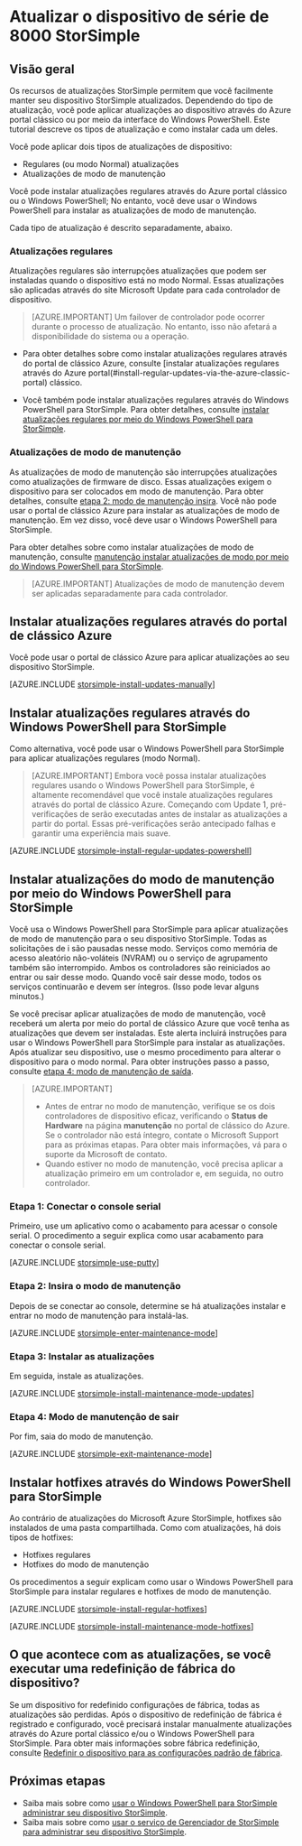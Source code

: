 <properties
   pageTitle="Atualizar o dispositivo StorSimple | Microsoft Azure"
   description="Explica como usar o recurso de atualização StorSimple para instalar hotfixes e atualizações de modo normal e a manutenção."
   services="storsimple"
   documentationCenter="NA"
   authors="SharS"
   manager="carmonm"
   editor="" />
<tags 
   ms.service="storsimple"
   ms.devlang="NA"
   ms.topic="article"
   ms.tgt_pltfrm="NA"
   ms.workload="TBD"
   ms.date="06/28/2016"
   ms.author="v-sharos" />

# <a name="update-your-storsimple-8000-series-device"></a>Atualizar o dispositivo de série de 8000 StorSimple

## <a name="overview"></a>Visão geral

Os recursos de atualizações StorSimple permitem que você facilmente manter seu dispositivo StorSimple atualizados. Dependendo do tipo de atualização, você pode aplicar atualizações ao dispositivo através do Azure portal clássico ou por meio da interface do Windows PowerShell. Este tutorial descreve os tipos de atualização e como instalar cada um deles.

Você pode aplicar dois tipos de atualizações de dispositivo: 

- Regulares (ou modo Normal) atualizações
- Atualizações de modo de manutenção

Você pode instalar atualizações regulares através do Azure portal clássico ou o Windows PowerShell; No entanto, você deve usar o Windows PowerShell para instalar as atualizações de modo de manutenção. 

Cada tipo de atualização é descrito separadamente, abaixo.

### <a name="regular-updates"></a>Atualizações regulares

Atualizações regulares são interrupções atualizações que podem ser instaladas quando o dispositivo está no modo Normal. Essas atualizações são aplicadas através do site Microsoft Update para cada controlador de dispositivo. 

> [AZURE.IMPORTANT] Um failover de controlador pode ocorrer durante o processo de atualização. No entanto, isso não afetará a disponibilidade do sistema ou a operação.

- Para obter detalhes sobre como instalar atualizações regulares através do portal de clássico Azure, consulte [instalar atualizações regulares através do Azure portal(#install-regular-updates-via-the-azure-classic-portal) clássico.

- Você também pode instalar atualizações regulares através do Windows PowerShell para StorSimple. Para obter detalhes, consulte [instalar atualizações regulares por meio do Windows PowerShell para StorSimple](#install-regular-updates-via-windows-powershell-for-storsimple).

### <a name="maintenance-mode-updates"></a>Atualizações de modo de manutenção

As atualizações de modo de manutenção são interrupções atualizações como atualizações de firmware de disco. Essas atualizações exigem o dispositivo para ser colocados em modo de manutenção. Para obter detalhes, consulte [etapa 2: modo de manutenção insira](#step2). Você não pode usar o portal de clássico Azure para instalar as atualizações de modo de manutenção. Em vez disso, você deve usar o Windows PowerShell para StorSimple. 

Para obter detalhes sobre como instalar atualizações de modo de manutenção, consulte [manutenção instalar atualizações de modo por meio do Windows PowerShell para StorSimple](#install-maintenance-mode-updates-via-windows-powershell-for-storsimple).

> [AZURE.IMPORTANT] Atualizações de modo de manutenção devem ser aplicadas separadamente para cada controlador. 

## <a name="install-regular-updates-via-the-azure-classic-portal"></a>Instalar atualizações regulares através do portal de clássico Azure

Você pode usar o portal de clássico Azure para aplicar atualizações ao seu dispositivo StorSimple.

[AZURE.INCLUDE [storsimple-install-updates-manually](../../includes/storsimple-install-updates-manually.md)]

## <a name="install-regular-updates-via-windows-powershell-for-storsimple"></a>Instalar atualizações regulares através do Windows PowerShell para StorSimple

Como alternativa, você pode usar o Windows PowerShell para StorSimple para aplicar atualizações regulares (modo Normal).

> [AZURE.IMPORTANT] Embora você possa instalar atualizações regulares usando o Windows PowerShell para StorSimple, é altamente recomendável que você instale atualizações regulares através do portal de clássico Azure. Começando com Update 1, pré-verificações de serão executadas antes de instalar as atualizações a partir do portal. Essas pré-verificações serão antecipado falhas e garantir uma experiência mais suave. 

[AZURE.INCLUDE [storsimple-install-regular-updates-powershell](../../includes/storsimple-install-regular-updates-powershell.md)]

## <a name="install-maintenance-mode-updates-via-windows-powershell-for-storsimple"></a>Instalar atualizações do modo de manutenção por meio do Windows PowerShell para StorSimple

Você usa o Windows PowerShell para StorSimple para aplicar atualizações de modo de manutenção para o seu dispositivo StorSimple. Todas as solicitações de i são pausadas nesse modo. Serviços como memória de acesso aleatório não-voláteis (NVRAM) ou o serviço de agrupamento também são interrompido. Ambos os controladores são reiniciados ao entrar ou sair desse modo. Quando você sair desse modo, todos os serviços continuarão e devem ser íntegros. (Isso pode levar alguns minutos.)

Se você precisar aplicar atualizações de modo de manutenção, você receberá um alerta por meio do portal de clássico Azure que você tenha as atualizações que devem ser instaladas. Este alerta incluirá instruções para usar o Windows PowerShell para StorSimple para instalar as atualizações. Após atualizar seu dispositivo, use o mesmo procedimento para alterar o dispositivo para o modo normal. Para obter instruções passo a passo, consulte [etapa 4: modo de manutenção de saída](#step4).

> [AZURE.IMPORTANT] 
> 
> - Antes de entrar no modo de manutenção, verifique se os dois controladores de dispositivo eficaz, verificando o **Status de Hardware** na página **manutenção** no portal de clássico do Azure. Se o controlador não está íntegro, contate o Microsoft Support para as próximas etapas. Para obter mais informações, vá para o suporte da Microsoft de contato. 
> - Quando estiver no modo de manutenção, você precisa aplicar a atualização primeiro em um controlador e, em seguida, no outro controlador.

### <a name="step-1-connect-to-the-serial-console-a-namestep1"></a>Etapa 1: Conectar o console serial<a name="step1">

Primeiro, use um aplicativo como o acabamento para acessar o console serial. O procedimento a seguir explica como usar acabamento para conectar o console serial.

[AZURE.INCLUDE [storsimple-use-putty](../../includes/storsimple-use-putty.md)]

### <a name="step-2-enter-maintenance-mode-a-namestep2"></a>Etapa 2: Insira o modo de manutenção<a name="step2">

Depois de se conectar ao console, determine se há atualizações instalar e entrar no modo de manutenção para instalá-las.

[AZURE.INCLUDE [storsimple-enter-maintenance-mode](../../includes/storsimple-enter-maintenance-mode.md)]

### <a name="step-3-install-your-updates-a-namestep3"></a>Etapa 3: Instalar as atualizações<a name="step3">

Em seguida, instale as atualizações.

[AZURE.INCLUDE [storsimple-install-maintenance-mode-updates](../../includes/storsimple-install-maintenance-mode-updates.md)]
 
### <a name="step-4-exit-maintenance-mode-a-namestep4"></a>Etapa 4: Modo de manutenção de sair<a name="step4">

Por fim, saia do modo de manutenção.

[AZURE.INCLUDE [storsimple-exit-maintenance-mode](../../includes/storsimple-exit-maintenance-mode.md)]

## <a name="install-hotfixes-via-windows-powershell-for-storsimple"></a>Instalar hotfixes através do Windows PowerShell para StorSimple

Ao contrário de atualizações do Microsoft Azure StorSimple, hotfixes são instalados de uma pasta compartilhada. Como com atualizações, há dois tipos de hotfixes: 

- Hotfixes regulares 
- Hotfixes do modo de manutenção  

Os procedimentos a seguir explicam como usar o Windows PowerShell para StorSimple para instalar regulares e hotfixes de modo de manutenção.

[AZURE.INCLUDE [storsimple-install-regular-hotfixes](../../includes/storsimple-install-regular-hotfixes.md)]

[AZURE.INCLUDE [storsimple-install-maintenance-mode-hotfixes](../../includes/storsimple-install-maintenance-mode-hotfixes.md)]

## <a name="what-happens-to-updates-if-you-perform-a-factory-reset-of-the-device"></a>O que acontece com as atualizações, se você executar uma redefinição de fábrica do dispositivo?

Se um dispositivo for redefinido configurações de fábrica, todas as atualizações são perdidas. Após o dispositivo de redefinição de fábrica é registrado e configurado, você precisará instalar manualmente atualizações através do Azure portal clássico e/ou o Windows PowerShell para StorSimple. Para obter mais informações sobre fábrica redefinição, consulte [Redefinir o dispositivo para as configurações padrão de fábrica](storsimple-manage-device-controller.md#reset-the-device-to-factory-default-settings).

## <a name="next-steps"></a>Próximas etapas

- Saiba mais sobre como [usar o Windows PowerShell para StorSimple administrar seu dispositivo StorSimple](storsimple-windows-powershell-administration.md).
- Saiba mais sobre como [usar o serviço de Gerenciador de StorSimple para administrar seu dispositivo StorSimple](storsimple-manager-service-administration.md).
